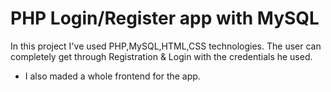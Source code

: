 # PHP Login/Register app with MySQL

In this project I've used PHP,MySQL,HTML,CSS technologies.
The user can completely get through Registration & Login with the credentials he used.

- I also maded a whole frontend for the app.
